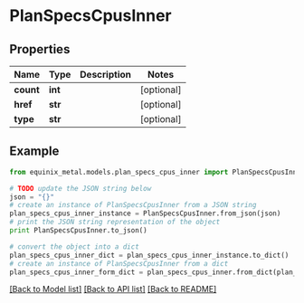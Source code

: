 # PlanSpecsCpusInner


## Properties
Name | Type | Description | Notes
------------ | ------------- | ------------- | -------------
**count** | **int** |  | [optional] 
**href** | **str** |  | [optional] 
**type** | **str** |  | [optional] 

## Example

```python
from equinix_metal.models.plan_specs_cpus_inner import PlanSpecsCpusInner

# TODO update the JSON string below
json = "{}"
# create an instance of PlanSpecsCpusInner from a JSON string
plan_specs_cpus_inner_instance = PlanSpecsCpusInner.from_json(json)
# print the JSON string representation of the object
print PlanSpecsCpusInner.to_json()

# convert the object into a dict
plan_specs_cpus_inner_dict = plan_specs_cpus_inner_instance.to_dict()
# create an instance of PlanSpecsCpusInner from a dict
plan_specs_cpus_inner_form_dict = plan_specs_cpus_inner.from_dict(plan_specs_cpus_inner_dict)
```
[[Back to Model list]](../README.md#documentation-for-models) [[Back to API list]](../README.md#documentation-for-api-endpoints) [[Back to README]](../README.md)


